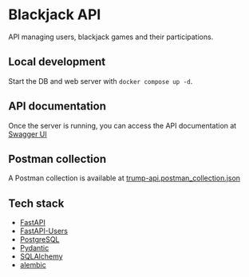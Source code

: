 # Blackjack API
API managing users, blackjack games and their participations.

## Local development
Start the DB and web server with `docker compose up -d`.

## API documentation
Once the server is running, you can access the API documentation at [Swagger UI](http://localhost:8000/docs)

## Postman collection
A Postman collection is available at [trump-api.postman_collection.json](trump-api.postman_collection.json)

## Tech stack
- [FastAPI](https://fastapi.tiangolo.com/)
- [FastAPI-Users](https://fastapi-users.github.io/fastapi-users/)
- [PostgreSQL](https://www.postgresql.org/)
- [Pydantic](https://pydantic-docs.helpmanual.io/)
- [SQLAlchemy](https://www.sqlalchemy.org/)
- [alembic](https://alembic.sqlalchemy.org/en/latest/)